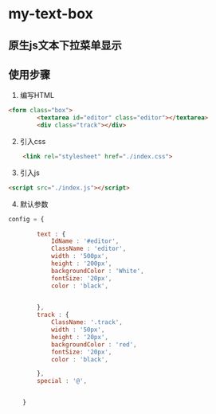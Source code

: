 # my-text-box

## 原生js文本下拉菜单显示  
## 使用步骤  
1. 编写HTML  
~~~html
<form class="box">
        <textarea id="editor" class="editor"></textarea>
        <div class="track"></div>  
~~~
2. 引入css  
~~~html
    <link rel="stylesheet" href="./index.css">
~~~
3. 引入js
~~~html
<script src="./index.js"></script>
~~~

4. 默认参数
~~~js
config = {
        
        text : {
            IdName : '#editor',
            ClassName : 'editor',
            width : '500px',
            height : '200px',
            backgroundColor : 'White',
            fontSize: '20px',
            color : 'black',

            
        },
        track : {
            ClassName: '.track',
            width : '50px',
            height : '20px',
            backgroundColor : 'red',
            fontSize: '20px',
            color : 'black',

        },
        special : '@',


    }
~~~
